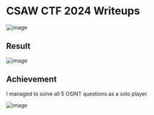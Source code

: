 # CSAW CTF 2024 Writeups
![image](https://github.com/user-attachments/assets/69228851-c2e6-479c-bbf4-a2765b00706b)


## Result
![image](https://github.com/user-attachments/assets/02799b11-ec0b-4305-95ba-05ddddb13755)

## Achievement
I managed to solve all 5 OSINT questions as a solo player.

![image](https://github.com/user-attachments/assets/9b1234ff-6ddd-4e8f-9935-026ff81ad6d5)


